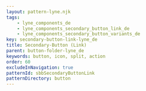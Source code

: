 ```yaml
---
layout: pattern-lyne.njk
tags: 
    - lyne_components_de
    - lyne_components_secondary_button_link_de
    - lyne_components_secondary_button_variants_de
key: secondary-button-link-lyne_de
title: Secondary-Button (Link)
parent: button-folder-lyne_de
keywords: button, icon, split, action
order: 60
excludeInNavigation: true
patternId: sbbSecondaryButtonLink
patternDirectory: button
---
```

